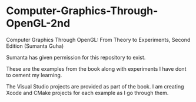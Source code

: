 Computer-Graphics-Through-OpenGL-2nd
====================================

Computer Graphics Through OpenGL: From Theory to Experiments, Second Edition (Sumanta Guha)

Sumanta has given permission for this repository to exist.

These are the examples from the book along with experiments I have dont to cement my learning.

The Visual Studio projects are provided as part of the book. I am creating Xcode and CMake projects for each example as I go through them.
